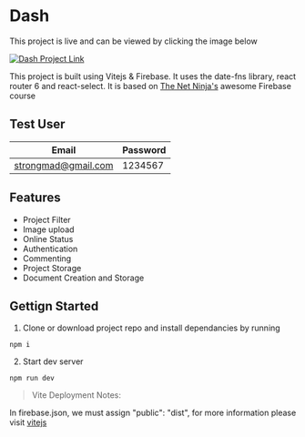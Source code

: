 # Dash

This project is live and can be viewed by clicking the image below

[![Dash Project Link](https://github.com/0lgaP/good-merning/blob/main/FirebaseCourse/olganization/src/assets/dash.png?raw=true)](https://dash-1fdb7.web.app/login)

This project is built using Vitejs & Firebase. It uses the date-fns library, react router 6 and react-select. It is based on [The Net Ninja's](https://github.com/iamshaunjp) awesome Firebase course



## Test User
| Email | Password |
| ------ | ------ |
|strongmad@gmail.com | 1234567

## Features

* Project Filter
* Image upload
* Online Status
* Authentication
* Commenting
* Project Storage
* Document Creation and Storage

## Gettign Started

1. Clone or download project repo and install dependancies by running
```
npm i
```

2. Start dev server
```
npm run dev
```



>Vite Deployment Notes:

In firebase.json, we must assign "public": "dist", for more information please visit [vitejs](https://vitejs.dev/guide/static-deploy.html#google-firebase)

